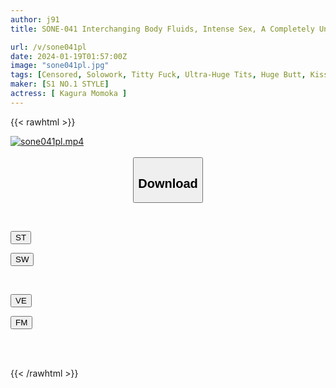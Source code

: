 ```yaml
---
author: j91
title: SONE-041 Interchanging Body Fluids, Intense Sex, A Completely Uncut 3-part Special With Substandard K-cups Shaking Violently Momoka Kagura

url: /v/sone041pl
date: 2024-01-19T01:57:00Z
image: "sone041pl.jpg"
tags: [Censored, Solowork, Titty Fuck, Ultra-Huge Tits, Huge Butt, Kiss, Acme · Orgasm	]
maker: [S1 NO.1 STYLE]
actress: [ Kagura Momoka ]
---
```



{{< rawhtml >}}

<div class="video" data-videoid="P7XYqxzAoGUDBv">
    <a href="javascript:;">
        <img src="/v/sone041pl/sone041pl.jpg" width="WIDTH" height="HEIGHT" alt="sone041pl.mp4" loading="lazy">
    </a>
</div>

<script type="text/javascript" src="https://j91.asia/asset/on-demand-st.js"></script>

<br>
  <link rel="stylesheet" href="https://j91.asia/asset/bs5.css">
  
  <center>
  <button class="btn btn-primary" type="button" data-bs-toggle="collapse" data-bs-target=".multi-collapse" aria-expanded="false" aria-controls="multiCollapseExample1 multiCollapseExample2"><h2>Download</h2></button></center>
</p>
<div class="row">
  <div class="col">
    <div class="collapse multi-collapse" id="multiCollapseExample1">
      <div class="card card-body">
	      	      <br>
<div class="buttons">  
<p><a href="https://streamtape.to/v/P7XYqxzAoGUDBv" target="_blank"><button class="btn-hover color-3"><i class="fa fa-download"></i> ST</button></a></p>
<p><a href="https://flaswish.com/52j970fipg3x" target="_blank"><button class="btn-hover color-2"><i class="fa fa-download"></i> SW</button></a></p></div>
    </div>
  </div>
</div>
  <div class="col">
    <div class="collapse multi-collapse" id="multiCollapseExample2">
      <div class="card card-body">
	      <br>
<div class="buttons">
<p><a href="javascript:;" target="_blank"><button class="btn-hover color-9"><i class="fa fa-download"></i> VE</button></a></p>
<p><a href="javascript:;" target="_blank"><button class="btn-hover color-8"><i class="fa fa-download"></i> FM</button></a></p></div>
<br><br>
      </div>
    </div>
  </div>
</div>

{{< /rawhtml >}}